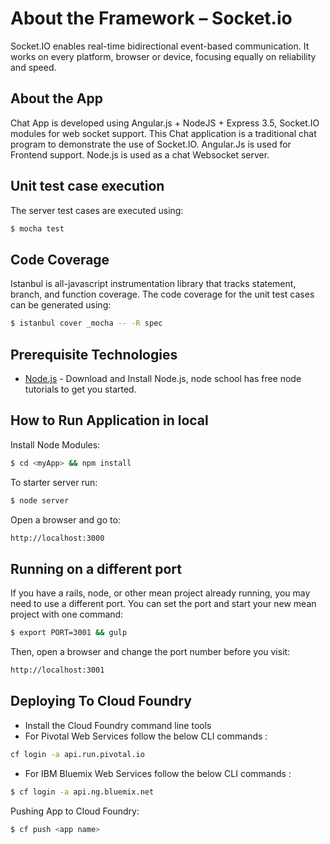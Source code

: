 # About the Framework – Socket.io

  Socket.IO enables real-time bidirectional event-based communication. It works on every platform, browser or device, focusing equally on reliability and speed.

## About the App
  Chat App is developed using Angular.js + NodeJS + Express 3.5, Socket.IO modules for web socket support.
  This Chat application is a traditional chat program to demonstrate the use of Socket.IO. 
  Angular.Js is used for Frontend support.
  Node.js is used as a chat Websocket server.

## Unit test case execution
  The server test cases are executed using:
```sh
$ mocha test
```

## Code Coverage
  Istanbul is all-javascript instrumentation library that tracks statement, branch, and function coverage.
  The code coverage for the unit test cases can be generated using:
```sh
$ istanbul cover _mocha -- -R spec
```
## Prerequisite Technologies
* [Node.js](http://nodejs.org) - Download and Install Node.js, node school has free node tutorials to get you started.

## How to Run Application in local

Install Node Modules:		
```sh
$ cd <myApp> && npm install
```
To starter server run:  	
```sh
$ node server
```
Open a browser and go to:	
```sh
http://localhost:3000
```

## Running on a different port
If you have a rails, node, or other mean project already running, you may need to use a different port. You can set the port and start your new mean project with one command:
```sh
$ export PORT=3001 && gulp
```
Then, open a browser and change the port number before you visit:
```sh
http://localhost:3001
```

## Deploying To Cloud Foundry
  - Install the Cloud Foundry command line tools
  -	For Pivotal Web Services follow the below CLI commands :
```sh
cf login -a api.run.pivotal.io
```
  - For IBM Bluemix Web Services follow the below CLI commands :
```sh
$ cf login -a api.ng.bluemix.net
```

Pushing App to Cloud Foundry:
```sh
$ cf push <app name>
```
